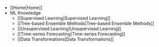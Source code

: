 * [[Home|Home]]
* ML Knowledge
  * [[Supervised Learning|Supervised Learning]]
  * [[Tree-based Ensemble Methods|Tree-based Ensemble Methods]]
  * [[Unsupervised Learning|Unsupervised Learning]]
  * [[Time-series Forecasting|Time-series Forecasting]]
  * [[Data Transformations|Data Transformations]]